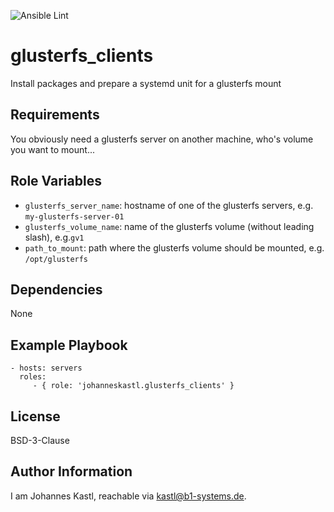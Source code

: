 ![Ansible Lint](https://github.com/johanneskastl/ansible-role-glusterfs_clients/workflows/Ansible%20Lint/badge.svg)

glusterfs_clients
=========

Install packages and prepare a systemd unit for a glusterfs mount 

Requirements
------------

You obviously need a glusterfs server on another machine, who's volume you want to mount...

Role Variables
--------------

- `glusterfs_server_name`: hostname of one of the glusterfs servers, e.g. `my-glusterfs-server-01`
- `glusterfs_volume_name`: name of the glusterfs volume (without leading slash), e.g.`gv1`
- `path_to_mount`: path where the glusterfs volume should be mounted, e.g. `/opt/glusterfs`

Dependencies
------------

None

Example Playbook
----------------

    - hosts: servers
      roles:
         - { role: 'johanneskastl.glusterfs_clients' }

License
-------

BSD-3-Clause

Author Information
------------------

I am Johannes Kastl, reachable via kastl@b1-systems.de.
